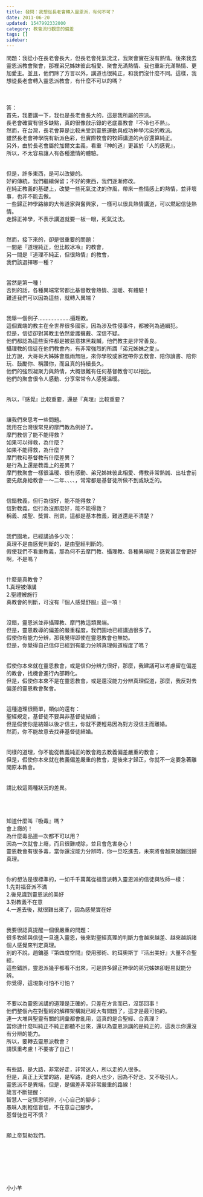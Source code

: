```yaml
---
title: 發問：我想從長老會轉入靈恩派，有何不可？
date: 2011-06-20
updated: 1547992332000
category: 教會流行觀念的偏差
tags: []
sidebar: 
---
```


<p>問題：我從小在長老會長大，但長老會死氣沈沈，我聚會實在沒有熱情。後來我去靈恩派教會聚會，那裡弟兄姊妹彼此相愛、聚會充滿熱情、我也重新充滿熱情、更加愛主。並且，他們除了方言以外，講道也很純正，和我們沒什麼不同。這樣，我想從長老會轉入靈恩派教會，有什麼不可以的嗎？<br/><!--more--><br/><br/><br/>答：<br/>首先，我要講一下，我也是長老會長大的，這是我所屬的宗派。<br/>長老會確實有很多缺點，真的很像啟示錄的老底嘉教會『不冷也不熱』。<br/>然而，在台灣，長老會算是比較未受到靈恩運動與成功神學污染的教派。<br/>雖然長老會神學院有新派色彩，但實際牧會的牧師講道的內容還算純正。<br/>另外，由於長老會屬於加爾文主義，看重『神的道』更甚於『人的感覺』，<br/>所以，不太容易讓人有各種激情的體驗。<br/><br/><br/>但是，許多東西，是可以改變的。<br/>好的傳統，我們繼續保留；不好的東西，我們逐漸修改。<br/>在純正教義的基礎上，改變一些死氣沈沈的作風，帶來一些情感上的熱情，並非壞事，也非不能去做。<br/>一些歸正神學路線的大佈道家與奮興家，一樣可以很具熱情講道，可以燃起信徒熱情。<br/>走歸正神學，不表示講道就要一板一眼，死氣沈沈。<br/><br/><br/>然而，接下來的，卻是很重要的問題：<br/>一間是『道理純正，但比較冰冷』的教會，<br/>另一間是『道理不純正，但很熱情』的教會，<br/>我們該選擇哪一種？<br/><br/><br/>當然是第一種！<br/>否則的話，各種異端常常都比基督教會熱情、溫暖、有體驗！<br/>難道我們可以因為這些，就轉入異端？<br/><br/><br/>我舉一個例子…………………攝理教。<br/>這個異端的教主在全世界很多國家，因為涉及性侵事件，都被列為通緝犯。<br/>但是，信徒卻對其教主依然愛護擁戴、深信不疑。<br/>他們都認為這些案件都是被惡意抹黑栽贓，他們教主是非常善良。<br/>攝理教的信徒在他們教會內，有非常強烈的所謂「弟兄姊妹之愛」。<br/>比方說，大哥哥大姊姊會風雨無阻，來你學校或家裡帶你去教會、陪你讀書、陪你玩、鼓勵你、稱讚你，而且真的持續長久。<br/>他們的強烈凝聚力與熱情，大概很難有任何基督教會可以相比。<br/>他們的聚會很令人感動、分享常常令人感覺溫暖。<br/><br/><br/>所以，『感覺』比較重要，還是『真理』比較重要？<br/><br/><br/>讓我們來思考一些問題。<br/>我用在台灣很常見的摩門教為例好了。<br/>摩門教信了能不能得救？<br/>如果可以得救，為什麼？<br/>如果不能得救，為什麼？<br/>摩門教和基督教有什麼差異？<br/>是行為上還是教義上的差異？<br/>摩門教聚會一樣很溫暖、很有感動、弟兄姊妹彼此相愛、傳教非常熱誠、出社會前要先獻身給教會一～二年、、、、，常常都是基督徒所做不到或缺乏的。<br/> <br/><br/>信錯教義，但行為很好，能不能得救？<br/>信對教義，但行為沒那麼好，能不能得救？<br/>稱義、成聖、獎賞、刑罰，這都是基本教義，難道還是不清楚？<br/><br/><br/>我們園地，已經講過多少次：<br/>真理不是由感覺判斷的，是由聖經判斷的。<br/>假使我們不看重教義，那為何不去摩門教、攝理教、各種異端呢？感覺甚至會更好啊，不是嗎？<br/><br/><br/>什麼是真教會？<br/>1.真理被傳講<br/>2.聖禮被施行<br/>真教會的判斷，可沒有『個人感覺舒服』這一項！<br/><br/><br/>沒錯，靈恩派並非攝理教、摩門教這類異端。<br/>但是，靈恩教導的偏差的嚴重程度，我們園地已經講過很多了。<br/>假使你有能力分辨，那我覺得即使在靈恩教會也無妨。<br/>但是，你覺得自己信仰已經到有能力分辨真理假道程度了嗎？<br/><br/><br/>假使你本來就在靈恩教會，或是信仰分辨力很好，那麼，我建議可以考慮留在偏差的教會，找機會進行內部轉化。<br/>但是，假使你本來不是在靈恩教會，或是還沒能力分辨真理假道，那麼，我反對去偏差的靈恩教會聚會。<br/><br/><br/>這種道理很簡單，類似的還有：<br/>聖經規定，基督徒不要與非基督徒結婚；<br/>但是假使你是結婚以後才信主，你就不要輕易因為對方沒信主而離婚。<br/>然而，你不能故意去找非基督徒結婚。<br/><br/><br/>同樣的道理，你不能從教義純正的教會跑去教義偏差嚴重的教會；<br/>但是，假使你本來就在教義偏差嚴重的教會，是後來才歸正，你就不一定要急著離開原本教會。<br/><br/><br/>請比較這兩種狀況的差異。<br/><br/><br/><br/><br/>知道什麼叫『吸毒』嗎？<br/>會上癮的！<br/>為什麼毒品連一次都不可以用？<br/>因為一次就會上癮，而且很難戒除，並且會危害身心！<br/>靈恩教會有很多毒，當你還沒能力分辨時，你一旦吃進去，未來將會越來越難回歸真理。<br/><br/><br/>你的想法是很標準的，一如千千萬萬從福音派轉入靈恩派的信徒與牧師一樣：<br/>1.先對福音派不滿<br/>2.後見識到靈恩派的美好<br/>3.對教義不在意<br/>4.一進去後，就很難出來了，因為感覺實在好<br/><br/><br/>我要很認真提醒一個很嚴重的問題：<br/>很多牧師與信徒一旦進入靈恩，後來對聖經真理的判斷力會越來越差、越來越訴諸個人感覺來判定真理。<br/>別的不說，趙鏞基『第四度空間』使用邪術、約珥奧斯丁『活出美好』大量不合聖經，<br/>這些錯誤，靈恩派幾乎都看不出來，可是許多歸正神學的弟兄姊妹卻輕易就能分辨。<br/>你覺得，這現象可怕不可怕？<br/><br/><br/>不要以為靈恩派講的道理是正確的，只差在方言而已，沒那回事！<br/>他們整個內在對聖經的解釋架構就已經大有問題了，這才是最可怕的。<br/>連一大堆與聖靈有關的詞彙都會亂用，這真的是合聖經、合真理？<br/>當你連什麼叫純正不純正都聽不出來，還以為靈恩派講的是純正的，這表示你還沒有分辨的能力。<br/>所以，要轉去靈恩派教會？<br/>請慎重考慮！不要害了自己！<br/><br/><br/>有些路，是大路，非常好走，非常迷人，所以走的人很多。<br/>但是，真正上天堂的路，是窄路，走的人也少，因為不好走、又不吸引人。<br/>靈恩派不是異端，但是，是偏差非常非常嚴重的路線！<br/>箴言不斷提醒：<br/>智慧人一定慎思明辨，小心自己的腳步；<br/>愚昧人則輕信盲信，不在意自己腳步。<br/>基督徒豈可不慎？<br/><br/><br/>願上帝幫助我們。<br/><br/><br/><br/><br/><br/><br/><br/>小小羊<br/><br/><br/><br/><br/><br/><br/><br/><br/><br/><br/></p>